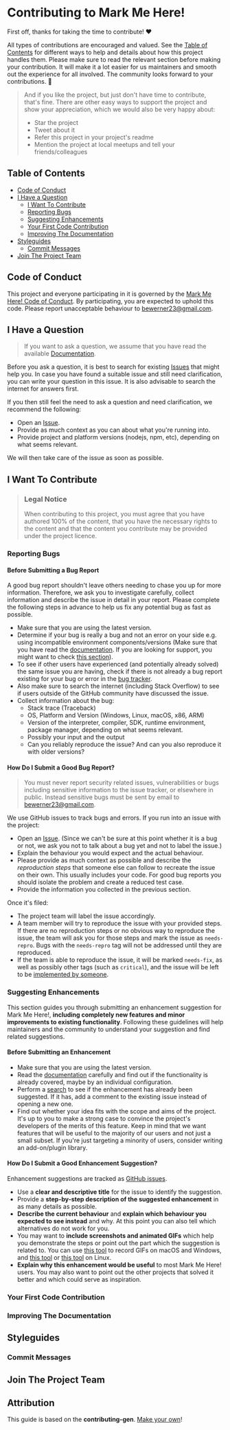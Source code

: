 <!-- omit in toc -->
# Contributing to Mark Me Here!

First off, thanks for taking the time to contribute! ❤️

All types of contributions are encouraged and valued. See the [Table of Contents](#table-of-contents) for different ways to help and details about how this project handles them. Please make sure to read the relevant section before making your contribution. It will make it a lot easier for us maintainers and smooth out the experience for all involved. The community looks forward to your contributions. 🎉

> And if you like the project, but just don't have time to contribute, that's fine. There are other easy ways to support the project and show your appreciation, which we would also be very happy about:
> - Star the project
> - Tweet about it
> - Refer this project in your project's readme
> - Mention the project at local meetups and tell your friends/colleagues

<!-- omit in toc -->
## Table of Contents

- [Code of Conduct](#code-of-conduct)
- [I Have a Question](#i-have-a-question)
  - [I Want To Contribute](#i-want-to-contribute)
  - [Reporting Bugs](#reporting-bugs)
  - [Suggesting Enhancements](#suggesting-enhancements)
  - [Your First Code Contribution](#your-first-code-contribution)
  - [Improving The Documentation](#improving-the-documentation)
- [Styleguides](#styleguides)
  - [Commit Messages](#commit-messages)
- [Join The Project Team](#join-the-project-team)


## Code of Conduct

This project and everyone participating in it is governed by the
[Mark Me Here! Code of Conduct](/blob//CODE_OF_CONDUCT.md).
By participating, you are expected to uphold this code. Please report unacceptable behaviour
to <bewerner23@gmail.com>.


## I Have a Question

> If you want to ask a question, we assume that you have read the available [Documentation](https://github.com/MarkMeHereApp/MarkMeHere/wiki).

Before you ask a question, it is best to search for existing [Issues](/issues) that might help you. In case you have found a suitable issue and still need clarification, you can write your question in this issue. It is also advisable to search the internet for answers first.

If you then still feel the need to ask a question and need clarification, we recommend the following:

- Open an [Issue](/issues/new).
- Provide as much context as you can about what you're running into.
- Provide project and platform versions (nodejs, npm, etc), depending on what seems relevant.

We will then take care of the issue as soon as possible.

<!--
You might want to create a separate issue tag for questions and include it in this description. People should then tag their issues accordingly.

Depending on how large the project is, you may want to outsource the questioning, e.g. to Stack Overflow or Gitter. You may add additional contact and information possibilities:
- IRC
- Slack
- Gitter
- Stack Overflow tag
- Blog
- FAQ
- Roadmap
- E-Mail List
- Forum
-->

## I Want To Contribute

> ### Legal Notice <!-- omit in toc -->
> When contributing to this project, you must agree that you have authored 100% of the content, that you have the necessary rights to the content and that the content you contribute may be provided under the project licence.

### Reporting Bugs

<!-- omit in toc -->
#### Before Submitting a Bug Report

A good bug report shouldn't leave others needing to chase you up for more information. Therefore, we ask you to investigate carefully, collect information and describe the issue in detail in your report. Please complete the following steps in advance to help us fix any potential bug as fast as possible.

- Make sure that you are using the latest version.
- Determine if your bug is really a bug and not an error on your side e.g. using incompatible environment components/versions (Make sure that you have read the [documentation](https://github.com/MarkMeHereApp/MarkMeHere/wiki). If you are looking for support, you might want to check [this section](#i-have-a-question)).
- To see if other users have experienced (and potentially already solved) the same issue you are having, check if there is not already a bug report existing for your bug or error in the [bug tracker](/issues?q=label%3Abug).
- Also make sure to search the internet (including Stack Overflow) to see if users outside of the GitHub community have discussed the issue.
- Collect information about the bug:
  - Stack trace (Traceback)
  - OS, Platform and Version (Windows, Linux, macOS, x86, ARM)
  - Version of the interpreter, compiler, SDK, runtime environment, package manager, depending on what seems relevant.
  - Possibly your input and the output
  - Can you reliably reproduce the issue? And can you also reproduce it with older versions?

<!-- omit in toc -->
#### How Do I Submit a Good Bug Report?

> You must never report security related issues, vulnerabilities or bugs including sensitive information to the issue tracker, or elsewhere in public. Instead sensitive bugs must be sent by email to <bewerner23@gmail.com>.
<!-- You may add a PGP key to allow the messages to be sent encrypted as well. -->

We use GitHub issues to track bugs and errors. If you run into an issue with the project:

- Open an [Issue](/issues/new). (Since we can't be sure at this point whether it is a bug or not, we ask you not to talk about a bug yet and not to label the issue.)
- Explain the behaviour you would expect and the actual behaviour.
- Please provide as much context as possible and describe the *reproduction steps* that someone else can follow to recreate the issue on their own. This usually includes your code. For good bug reports you should isolate the problem and create a reduced test case.
- Provide the information you collected in the previous section.

Once it's filed:

- The project team will label the issue accordingly.
- A team member will try to reproduce the issue with your provided steps. If there are no reproduction steps or no obvious way to reproduce the issue, the team will ask you for those steps and mark the issue as `needs-repro`. Bugs with the `needs-repro` tag will not be addressed until they are reproduced.
- If the team is able to reproduce the issue, it will be marked `needs-fix`, as well as possibly other tags (such as `critical`), and the issue will be left to be [implemented by someone](#your-first-code-contribution).

<!-- You might want to create an issue template for bugs and errors that can be used as a guide and that defines the structure of the information to be included. If you do so, reference it here in the description. -->


### Suggesting Enhancements

This section guides you through submitting an enhancement suggestion for Mark Me Here!, **including completely new features and minor improvements to existing functionality**. Following these guidelines will help maintainers and the community to understand your suggestion and find related suggestions.

<!-- omit in toc -->
#### Before Submitting an Enhancement

- Make sure that you are using the latest version.
- Read the [documentation](https://github.com/MarkMeHereApp/MarkMeHere/wiki) carefully and find out if the functionality is already covered, maybe by an individual configuration.
- Perform a [search](/issues) to see if the enhancement has already been suggested. If it has, add a comment to the existing issue instead of opening a new one.
- Find out whether your idea fits with the scope and aims of the project. It's up to you to make a strong case to convince the project's developers of the merits of this feature. Keep in mind that we want features that will be useful to the majority of our users and not just a small subset. If you're just targeting a minority of users, consider writing an add-on/plugin library.

<!-- omit in toc -->
#### How Do I Submit a Good Enhancement Suggestion?

Enhancement suggestions are tracked as [GitHub issues](/issues).

- Use a **clear and descriptive title** for the issue to identify the suggestion.
- Provide a **step-by-step description of the suggested enhancement** in as many details as possible.
- **Describe the current behaviour** and **explain which behaviour you expected to see instead** and why. At this point you can also tell which alternatives do not work for you.
- You may want to **include screenshots and animated GIFs** which help you demonstrate the steps or point out the part which the suggestion is related to. You can use [this tool](https://www.cockos.com/licecap/) to record GIFs on macOS and Windows, and [this tool](https://github.com/colinkeenan/silentcast) or [this tool](https://github.com/GNOME/byzanz) on Linux. <!-- this should only be included if the project has a GUI -->
- **Explain why this enhancement would be useful** to most Mark Me Here! users. You may also want to point out the other projects that solved it better and which could serve as inspiration.

<!-- You might want to create an issue template for enhancement suggestions that can be used as a guide and that defines the structure of the information to be included. If you do so, reference it here in the description. -->

### Your First Code Contribution
<!-- TODO
include Setup of env, IDE and typical getting started instructions?

-->

### Improving The Documentation
<!-- TODO
Updating, improving and correcting the documentation

-->

## Styleguides
### Commit Messages
<!-- TODO

-->

## Join The Project Team
<!-- TODO -->

<!-- omit in toc -->
## Attribution
This guide is based on the **contributing-gen**. [Make your own](https://github.com/bttger/contributing-gen)!
